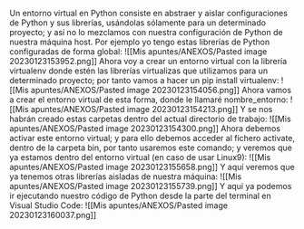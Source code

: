 Un entorno virtual en Python consiste en abstraer y aislar configuraciones de Python y sus librerías, usándolas sólamente para un determinado proyecto; y así no lo mezclamos con nuestra configuración de Python de nuestra máquina host. Por ejemplo yo tengo estas librerías de Python configuradas de forma global:
![[Mis apuntes/ANEXOS/Pasted image 20230123153952.png]]
Ahora voy a crear un entorno virtual con la librería virtualenv donde estén las librerías virtualizas que utilizamos para un determinado proyecto; por tanto vamos a hacer un pip install virtualenv:
![[Mis apuntes/ANEXOS/Pasted image 20230123154056.png]]
Ahora vamos a crear el entorno virtual de esta forma, donde le llamaré nombre_entorno:
![[Mis apuntes/ANEXOS/Pasted image 20230123154213.png]]
Y se nos habrán creado estas carpetas dentro del actual directorio de trabajo:
![[Mis apuntes/ANEXOS/Pasted image 20230123154300.png]]
Ahora debemos activar este entorno virtual; y para ello debemos acceder al fichero activate, dentro de la carpeta bin, por tanto usaremos este comando; y veremos que ya estamos dentro del entorno virtual  (en caso de usar Linux9):
![[Mis apuntes/ANEXOS/Pasted image 20230123155658.png]]
Y aquí veremos que ya tenemos otras librerías aisladas de nuestra máquina:
![[Mis apuntes/ANEXOS/Pasted image 20230123155739.png]]
Y aquí ya podemos ir ejecutando nuestro código de Python desde la parte del terminal en Visual Studio Code:
![[Mis apuntes/ANEXOS/Pasted image 20230123160037.png]]

